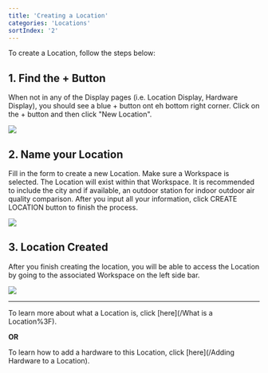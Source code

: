 ```yaml
---
title: 'Creating a Location'
categories: 'Locations'
sortIndex: '2'
---
```

To create a Location, follow the steps below:

## 1. Find the + Button

When not in any of the Display pages (i.e. Location Display, Hardware Display), you should see a blue + button ont eh bottom right corner. Click on the + button and then click "New Location".

![](https://cloud.githubusercontent.com/assets/3292593/25467058/9a74baca-2b3e-11e7-8830-9756b053e973.png)

## 2. Name your Location

Fill in the form to create a new Location. Make sure a Workspace is selected. The Location will exist within that Workspace. It is recommended to include the city and if available, an outdoor station for indoor outdoor air quality comparison. After you input all your information, click CREATE LOCATION button to finish the process.

![](https://cloud.githubusercontent.com/assets/3292593/25469319/1bddd056-2b4e-11e7-8862-7b1d5cfd1a56.png)

## 3. Location Created

After you finish creating the location, you will be able to access the Location by going to the associated Workspace on the left side bar.

![](https://cloud.githubusercontent.com/assets/3292593/25469317/196e8978-2b4e-11e7-896c-24f23f495b83.png)

-----

To learn more about what a Location is, click [here](/What is a Location%3F).

**OR**

To learn how to add a hardware to this Location, click [here](/Adding Hardware to a Location).